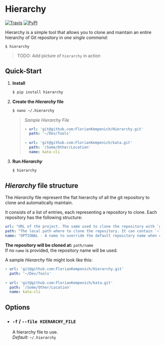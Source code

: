 # Hierarchy
[![Travis](https://img.shields.io/travis/FlorianKempenich/hierarchy.svg)](https://travis-ci.org/FlorianKempenich/hierarchy) [![PyPI](https://img.shields.io/pypi/v/hierarchy.svg)](https://pypi.org/project/hierarchy/)

Hierarchy is a simple tool that allows you to clone and maintain an entire hierarchy of Git repository in _one single command_:
```
$ hierarchy
```
> TODO: Add picture of `hierarchy` in action

## Quick-Start

1. **Install**
   ```bash
   $ pip install hierarchy
   ```

2. **Create the _Hierarchy_ file**
   ```bash
   $ nano ~/.hierarchy
   ```

   > _Sample Hierarchy File_
   > ```yaml
   > - url: 'git@github.com:FlorianKempenich/Hierarchy.git'
   >   path: '~/Dev/Tools'
   >   
   > - url: 'git@github.com:FlorianKempenich/kata.git'
   >   path: '/Some/Other/Location'
   >   name: kata-cli
   > ```

3. **Run _Hierarchy_**
   ```bash
   $ hierarchy
   ```

## _Hierarchy_ file structure

The _Hierarchy_ file represent the flat hierarchy of all the git repository to clone and automatically maintain. 

It consists of a list of entries, each representing a repository to clone.  Each repository has the following structure:
```yaml
url: "URL of the project. The same used to clone the repository with `git clone`"
path: "The local path where to clone the repository. It can contain `~` to represent HOME"
name: "OPTIONAL - A name to override the default repository name when cloning"
```

**The repository will be cloned at:** `path/name`  
If no `name` is provided, the repository name will be used.


A sample _Hierarchy_ file might look like this:
```yaml
- url: 'git@github.com:FlorianKempenich/Hierarchy.git'
  path: '~/Dev/Tools'
  
- url: 'git@github.com:FlorianKempenich/kata.git'
  path: '/Some/Other/Location'
  name: kata-cli
```

## Options

* ### `-f` / `--file HIERARCHY_FILE`
  A hierarchy file to use.  
  _Default:_ `~/.hierarchy`


